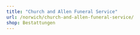 ```yaml
---
title: "Church and Allen Funeral Service"
url: /norwich/church-and-allen-funeral-service/
shop: Bestattungen
---
```

